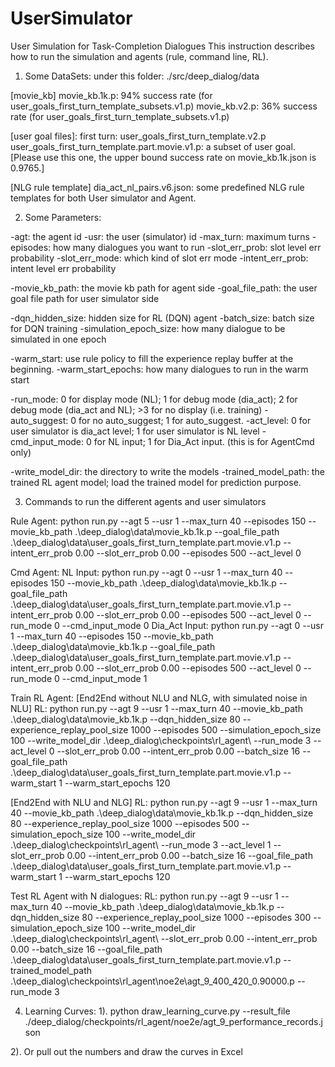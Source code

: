 # UserSimulator
User Simulation for Task-Completion Dialogues
This instruction describes how to run the simulation and agents (rule, command line, RL).


1. Some DataSets: 
under this folder: ./src/deep_dialog/data

[movie_kb]
movie_kb.1k.p: 94% success rate (for user_goals_first_turn_template_subsets.v1.p)
movie_kb.v2.p: 36% success rate (for user_goals_first_turn_template_subsets.v1.p)

[user goal files]:
first turn: user_goals_first_turn_template.v2.p
user_goals_first_turn_template.part.movie.v1.p: a subset of user goal. [Please use this one, the upper bound success rate on movie_kb.1k.json is 0.9765.]

[NLG rule template]
dia_act_nl_pairs.v6.json: some predefined NLG rule templates for both User simulator and Agent.

[Dialog Act Intent]:
dia_acts.txt

[Dialog Act Slot]:
slot_set.txt


2. Some Parameters:

-agt: the agent id
-usr: the user (simulator) id
-max_turn: maximum turns
-episodes: how many dialogues you want to run
-slot_err_prob: slot level err probability
-slot_err_mode: which kind of slot err mode
-intent_err_prob: intent level err probability

-movie_kb_path: the movie kb path for agent side
-goal_file_path: the user goal file path for user simulator side

-dqn_hidden_size: hidden size for RL (DQN) agent
-batch_size: batch size for DQN training
-simulation_epoch_size: how many dialogue to be simulated in one epoch

-warm_start: use rule policy to fill the experience replay buffer at the beginning.
-warm_start_epochs: how many dialogues to run in the warm start

-run_mode: 0 for display mode (NL); 1 for debug mode (dia_act); 2 for debug mode (dia_act and NL); >3 for no display (i.e. training)
-auto_suggest: 0 for no auto_suggest; 1 for auto_suggest.
-act_level: 0 for user simulator is dia_act level; 1 for user simulator is NL level
-cmd_input_mode: 0 for NL input; 1 for Dia_Act input. (this is for AgentCmd only)

-write_model_dir: the directory to write the models
-trained_model_path: the trained RL agent model; load the trained model for prediction purpose.


3. Commands to run the different agents and user simulators

Rule Agent: 
python run.py --agt 5 --usr 1 --max_turn 40 --episodes 150 --movie_kb_path .\deep_dialog\data\movie_kb.1k.p --goal_file_path .\deep_dialog\data\user_goals_first_turn_template.part.movie.v1.p --intent_err_prob 0.00 --slot_err_prob 0.00 --episodes 500 --act_level 0


Cmd Agent:
NL Input: python run.py --agt 0 --usr 1 --max_turn 40 --episodes 150 --movie_kb_path .\deep_dialog\data\movie_kb.1k.p --goal_file_path .\deep_dialog\data\user_goals_first_turn_template.part.movie.v1.p --intent_err_prob 0.00 --slot_err_prob 0.00 --episodes 500 --act_level 0 --run_mode 0 --cmd_input_mode 0
Dia_Act Input: python run.py --agt 0 --usr 1 --max_turn 40 --episodes 150 --movie_kb_path .\deep_dialog\data\movie_kb.1k.p --goal_file_path .\deep_dialog\data\user_goals_first_turn_template.part.movie.v1.p --intent_err_prob 0.00 --slot_err_prob 0.00 --episodes 500 --act_level 0 --run_mode 0 --cmd_input_mode 1


Train RL Agent:
[End2End without NLU and NLG, with simulated noise in NLU]
RL: python run.py --agt 9 --usr 1 --max_turn 40 --movie_kb_path .\deep_dialog\data\movie_kb.1k.p --dqn_hidden_size 80 --experience_replay_pool_size 1000 --episodes 500 --simulation_epoch_size 100 --write_model_dir .\deep_dialog\checkpoints\rl_agent\ --run_mode 3 --act_level 0 --slot_err_prob 0.00 --intent_err_prob 0.00 --batch_size 16 --goal_file_path .\deep_dialog\data\user_goals_first_turn_template.part.movie.v1.p --warm_start 1 --warm_start_epochs 120

[End2End with NLU and NLG]
RL: python run.py --agt 9 --usr 1 --max_turn 40 --movie_kb_path .\deep_dialog\data\movie_kb.1k.p --dqn_hidden_size 80 --experience_replay_pool_size 1000 --episodes 500 --simulation_epoch_size 100 --write_model_dir .\deep_dialog\checkpoints\rl_agent\ --run_mode 3 --act_level 1 --slot_err_prob 0.00 --intent_err_prob 0.00 --batch_size 16 --goal_file_path .\deep_dialog\data\user_goals_first_turn_template.part.movie.v1.p --warm_start 1 --warm_start_epochs 120


Test RL Agent with N dialogues:
RL: python run.py --agt 9 --usr 1 --max_turn 40 --movie_kb_path .\deep_dialog\data\movie_kb.1k.p --dqn_hidden_size 80 --experience_replay_pool_size 1000 --episodes 300 --simulation_epoch_size 100 --write_model_dir .\deep_dialog\checkpoints\rl_agent\ --slot_err_prob 0.00 --intent_err_prob 0.00 --batch_size 16 --goal_file_path .\deep_dialog\data\user_goals_first_turn_template.part.movie.v1.p --trained_model_path .\deep_dialog\checkpoints\rl_agent\noe2e\agt_9_400_420_0.90000.p --run_mode 3


4. Learning Curves:
1). python draw_learning_curve.py --result_file ./deep_dialog/checkpoints/rl_agent/noe2e/agt_9_performance_records.json

2). Or pull out the numbers and draw the curves in Excel


